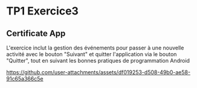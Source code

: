 # TP1 Exercice3
## Certificate App
L'exercice inclut la gestion des événements pour passer à une nouvelle activité avec le bouton "Suivant" et quitter l'application via le bouton "Quitter", tout en suivant les bonnes pratiques de programmation Android

https://github.com/user-attachments/assets/df019253-d508-49b0-ae58-91c65a366c5e

